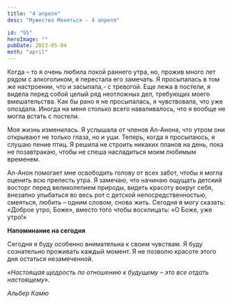 ```yaml
---
title: "4 апреля"
desc: "Мужество Меняться - 4 апреля"

id: "95"
heroImage: ""
pubDate: 2023-05-04
moth: "april"
---
```


Когда – то я очень любила покой раннего утра, но, прожив много лет рядом с
алкоголиком, я перестала его замечать. Я просыпалась в том же настроении, что
и засыпала,- с тревогой. Еще лежа в постели, я видела перед собой целый ряд
неотложных дел, требующих моего вмешательства. Как бы рано я не просыпалась, я
чувствовала, что уже опоздала. Иногда на меня столько всего наваливалось, что
я вообще не могла встать с постели.

Моя жизнь изменилась. Я услышала от членов Ал-Анона, что утром они открывают
не только глаза, но и уши. Теперь, когда я просыпаюсь, я слушаю пение птиц. Я
решила не строить никаких планов на день, пока не позавтракаю, чтобы не спеша
насладиться моим любимым временем.

Ал-Анон помогает мне освободить голову от всех забот, чтобы я могла оценить
всю прелесть утра. Я замечаю, что начинаю ощущать детский восторг перед
великолепием природы, видеть красоту вокруг себя, внезапно улыбаться во весь
рот с детской непосредственностью, смеяться, любить – одним словом, снова
жить. Сегодня я могу сказать: «Доброе утро, Боже», вместо того чтобы
восклицать: «О Боже, уже утро!»

**Напоминание на сегодня**

Сегодня я буду особенно внимательна к своим чувствам. Я буду сознательно
проживать каждый момент. Я не позволю красоте этого дня остаться незамеченной.

_«Настоящая щедрость по отношению к будущему – это все отдать настоящему»._

_Альбер Камю_
